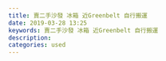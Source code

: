 ```yaml
---
title: 賣二手沙發 冰箱 近Greenbelt 自行搬運
date: 2019-03-28 13:25
keywords: 賣二手沙發 冰箱 近Greenbelt 自行搬運
description: 
categories: used
---
```

<td class="t_f" id="postmessage_3325400">

<br/>
<img alt="" border="0" class="zoom" data-cf-modified-fc01ec85298d936a0c25206c-="" file="http://www.flw.ph/data/appbyme/upload/image/201903/28/XayGmqwovw1E.jpg" id="aimg_C52I7" lazyloadthumb="1" onclick="" onmouseover="" src="http://www.flw.ph/data/appbyme/upload/image/201903/28/XayGmqwovw1E.jpg"/><br/>
<br/>
<img alt="" border="0" class="zoom" data-cf-modified-fc01ec85298d936a0c25206c-="" file="http://www.flw.ph/data/appbyme/upload/image/201903/28/wnZC5skAu0Eq.jpg" id="aimg_mMk07" lazyloadthumb="1" onclick="" onmouseover="" src="http://www.flw.ph/data/appbyme/upload/image/201903/28/wnZC5skAu0Eq.jpg"/><br/>
<br/>
</td>
